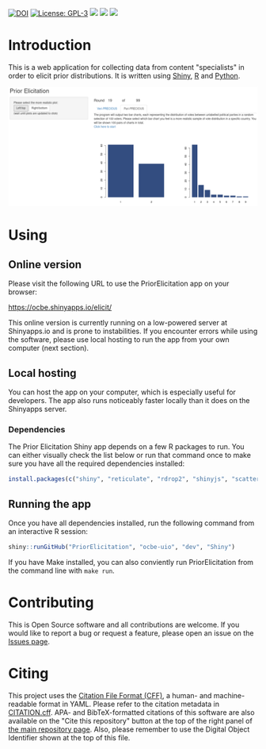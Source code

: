 [![DOI](https://zenodo.org/badge/235075398.svg)](https://zenodo.org/badge/latestdoi/235075398)
[![License: GPL-3](https://img.shields.io/badge/license-GPL--3-blue.svg)](https://cran.r-project.org/web/licenses/GPL-3)
[![](https://img.shields.io/github/languages/code-size/ocbe-uio/PriorElicitation.svg)](https://github.com/ocbe-uio/PriorElicitation)
[![](https://img.shields.io/badge/lifecycle-experimental-orange.svg)](https://lifecycle.r-lib.org/articles/stages.html#experimental)
[![](https://img.shields.io/github/last-commit/ocbe-uio/PriorElicitation.svg)](https://github.com/ocbe-uio/PriorElicitation/commits/release-1.0.0)

# Introduction

This is a web application for collecting data from content "specialists" in order to elicit prior distributions. It is written using [Shiny](https://shiny.rstudio.com/), [R](https://www.r-project.org/) and [Python](https://www.python.org/).

![A screenshot](Screenshot.png)

# Using

## Online version

Please visit the following URL to use the PriorElicitation app on your browser:

https://ocbe.shinyapps.io/elicit/

This online version is currently running on a low-powered server at Shinyapps.io and is prone to instabilities. If you encounter errors while using the software, please use local hosting to run the app from your own computer (next section).

## Local hosting

You can host the app on your computer, which is especially useful for developers. The app also runs noticeably faster locally than it does on the Shinyapps server.

### Dependencies

The Prior Elicitation Shiny app depends on a few R packages to run. You can either visually check the list below or run that command once to make sure you have all the required dependencies installed:

```R
install.packages(c("shiny", "reticulate", "rdrop2", "shinyjs", "scatterplot3d", "shinycssloaders"))
```

## Running the app

Once you have all dependencies installed, run the following command from an interactive R session:

```R
shiny::runGitHub("PriorElicitation", "ocbe-uio", "dev", "Shiny")
```

If you have Make installed, you can also conviently run PriorElicitation from the command line with `make run`.

# Contributing

This is Open Source software and all contributions are welcome. If you would like to report a bug or request a feature, please open an issue on the [Issues page](https://github.com/ocbe-uio/PriorElicitation/issues).

# Citing

This project uses the [Citation File Format (CFF)](https://citation-file-format.github.io/), a human- and machine-readable format in YAML. Please refer to the citation metadata in [CITATION.cff](CITATION.cff). APA- and BibTeX-formatted citations of this software are also available on the "Cite this repository" button at the top of the right panel of [the main repository page](https://github.com/ocbe-uio/PriorElicitation/). Also, please remember to use the Digital Object Identifier shown at the top of this file.
